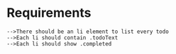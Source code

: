 Requirements
=============================================================================
	-->There should be an li element to list every todo
	-->Each li should contain .todoText
	-->Each li should show .completed